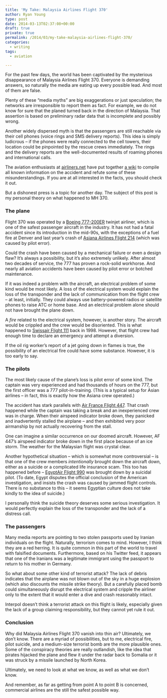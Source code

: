 ```yaml
---
title: 'My Take: Malaysia Airlines Flight 370'
author: Ryan Young
type: post
date: 2014-03-13T02:37:08+00:00
draft: true
private: true
permalink: /2014/03/my-take-malaysia-airlines-flight-370/
categories:
  - writing
tags:
  - aviation

---
```

For the past few days, the world has been captivated by the mysterious disappearance of Malaysia Airlines Flight 370. Everyone is demanding answers, so naturally the media are eating up every possible lead. And most of them are false.

Plenty of these &#8220;media myths&#8221; are big exaggerations or just speculation; the networks are irresponsible to report them as fact. For example, we do not know for sure that the planed turned back in the direction of Malaysia. That assertion is based on preliminary radar data that is incomplete and possibly wrong.

Another widely dispersed myth is that the passengers are still reachable via their cell phones (voice rings and SMS delivery reports). This idea is simply ludicrous &#8211; if the phones were really connected to the cell towers, their location could be pinpointed by the rescue crews immediately. The rings and the delivery reports are the well-documented results of roaming phones and international calls.

The aviation enthusiasts at [airliners.net][1] have put together [a wiki][2] to compile all known information on the accident and refute some of these misunderstandings. If you are at all interested in the facts, you should check it out.

But a dishonest press is a topic for another day. The subject of this post is my personal theory on what happened to MH 370.

### The plane

Flight 370 was operated by a [Boeing 777-200ER][3] twinjet airliner, which is one of the safest passenger aircraft in the industry. It has not had a fatal accident since its introduction in the mid-90s, with the exceptions of a fuel fire at Denver and last year&#8217;s crash of [Asiana Airlines Flight 214][4] (which was caused by pilot error).

Could the crash have been caused by a mechanical failure or even a design flaw? It&#8217;s always a possibility, but it&#8217;s also extremely unlikely. After almost two decades of service, the 777 has proven a rock-solid workhorse. And nearly all aviation accidents have been caused by pilot error or botched maintenance.

If it was indeed a problem with the aircraft, an electrical problem of some kind would be most likely. A loss of the electrical system would explain the loss of the transponder and the lack of communication from the flight crew &#8211; at least, initially. They could always use battery-powered radios or satellite phones to raise ATC or home base. And an electrical problem alone should not have brought the plane down.

A _fire_ related to the electrical system, however, is another story. The aircraft would be crippled and the crew would be disoriented. This is what happened to [Swissair Flight 111][5] back in 1998. However, that flight crew had enough time to declare an emergency and attempt a diversion.

If the oil rig worker&#8217;s report of a jet going down in flames is true, the possibility of an electrical fire could have some substance. However, it is too early to say.

### The pilots

The most likely cause of the plane&#8217;s loss is pilot error of some kind. The captain was very experienced and had thousands of hours on the 777, but the first officer was a 777 pilot-in-training. (This is a typical setup for Asian airlines &#8211; in fact, this is exactly how the Asiana crew operated.)

The accident has stark parallels with [Air France Flight 447][6]. That crash happened while the captain was taking a break and an inexperienced crew was in charge. When their airspeed indicator broke down, they panicked and inadvertently stalled the airplane &#8211; and then exhibited very poor airmanship by not actually recovering from the stall.

One can imagine a similar occurrence on our doomed aircraft. However, AF 447&#8217;s airspeed indicator broke down in the first place because of an ice storm. The weather for the Malaysian flight was crystal clear.

Another hypothetical situation &#8211; which is somewhat more controversial &#8211; is that one of the crew members _intentionally_ brought down the aircraft down, either as a suicide or a complicated life insurance scam. This too has happened before &#8211; [EgyptAir Flight 990][7] was brought down by a suicidal pilot. (To date, Egypt disputes the official conclusion of the American investigation, and insists the crash was caused by jammed flight controls. There is no substance to this &#8211; it seems Egyptian culture does not take kindly to the idea of suicide.)

I personally think the suicide theory deserves some serious investigation. It would perfectly explain the loss of the transponder and the lack of a distress call.

### The passengers

Many media reports are pointing to two stolen passports used by Iranian individuals on the flight. Naturally, terrorism comes to mind. However, I think they are a red herring. It is quite common in this part of the world to travel with falsified documents. Furthermore, based on his Twitter feed, it appears that one of the Iranians was a legitimate immigrant using the passport to return to his mother in Germany.

So what about some other kind of terrorist attack? The lack of debris indicates that the airplane was not blown out of the sky in a huge explosion (which also discounts the missile strike theory). But a carefully placed bomb could simultaneously disrupt the electrical system and cripple the airliner only to the extent that it would enter a dive and crash reasonably intact.

Interpol doesn&#8217;t think a terrorist attack on this flight is likely, especially given the lack of a group claiming responsibility, but they cannot yet rule it out.

### Conclusion

Why did Malaysia Airlines Flight 370 vanish into thin air? Ultimately, we don&#8217;t know. There are a myriad of possibilities, but to me, electrical fire, pilot suicide, and a medium-size terrorist bomb are the more plausible ones. Some of the conspiracy theories are really outlandish, like the idea that pirates hijacked the plane and flew it under the radar back to Somalia or it was struck by a missile launched by North Korea.

Ultimately, we need to look at what we know, as well as what we don&#8217;t know.

And remember, as far as getting from point A to point B is concerned, commercial airlines are the still the safest possible way.

 [1]: http://airliners.net
 [2]: http://mh370.wikia.com "MH 370 on Wikia"
 [3]: https://commons.wikimedia.org/wiki/File:United_Airlines_B777-200_N780UA.jpg
 [4]: https://en.wikipedia.org/wiki/Asiana_214
 [5]: https://en.wikipedia.org/wiki/Swissair_Flight_111
 [6]: https://en.wikipedia.org/wiki/Air_France_Flight_447
 [7]: https://en.wikipedia.org/wiki/EgyptAir_Flight_990